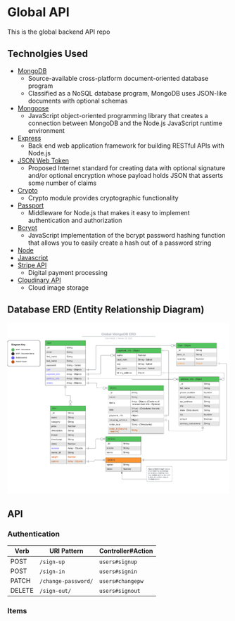 # Global API
This is the global backend API repo

## Technolgies Used

  - [MongoDB](https://www.mongodb.com/)
    - Source-available cross-platform document-oriented database program
    - Classified as a NoSQL database program, MongoDB uses JSON-like documents with optional schemas
  - [Mongoose](https://mongoosejs.com/docs/)
    - JavaScript object-oriented programming library that creates a connection between MongoDB and the Node.js JavaScript runtime environment
  - [Express](https://expressjs.com/)
    - Back end web application framework for building RESTful APIs with Node.js
  - [JSON Web Token](https://github.com/auth0/node-jsonwebtoken)
    - Proposed Internet standard for creating data with optional signature and/or optional encryption whose payload holds JSON that asserts some number of claims
  - [Crypto](https://nodejs.org/api/crypto.html)
    - Crypto module provides cryptographic functionality
  - [Passport](http://www.passportjs.org/docs/)
    - Middleware for Node.js that makes it easy to implement authentication and authorization
  - [Bcrypt](https://www.npmjs.com/package/bcrypt)
    - JavaScript implementation of the bcrypt password hashing function that allows you to easily create a hash out of a password string
  - [Node](https://nodejs.org/en/)
  - [Javascript](https://www.javascript.com/)
  - [Stripe API](https://stripe.com/docs/api)
    - Digital payment processing
  - [Cloudinary API](https://cloudinary.com/documentation/cloudinary_references)
    - Cloud image storage

## Database ERD (Entity Relationship Diagram)

![Global API ERD](planning/db-erd.png)

## API 

### Authentication

| Verb   | URI Pattern            | Controller#Action |
|--------|------------------------|-------------------|
| POST   | `/sign-up`             | `users#signup`    |
| POST   | `/sign-in`             | `users#signin`    |
| PATCH  | `/change-password/` | `users#changepw`  |
| DELETE | `/sign-out/`        | `users#signout`   |

### Items

